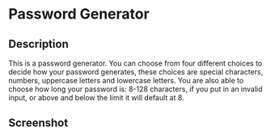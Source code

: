 # Password Generator

## Description
This is a password generator. You can choose from four different choices to decide how your password generates, these choices are special characters, numbers, uppercase letters and lowercase letters. You are also able to choose how long your password is: 8-128 characters, if you put in an invalid input, or above and below the limit it will default at 8.

## Screenshot
